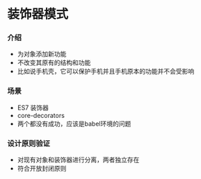 # 装饰器模式
### 介绍
- 为对象添加新功能
- 不改变其原有的结构和功能
- 比如说手机壳，它可以保护手机并且手机原本的功能并不会受影响

### 场景
- ES7 装饰器
- core-decorators
- 两个都没有成功，应该是babel环境的问题

### 设计原则验证
- 对现有对象和装饰器进行分离，两者独立存在
- 符合开放封闭原则
